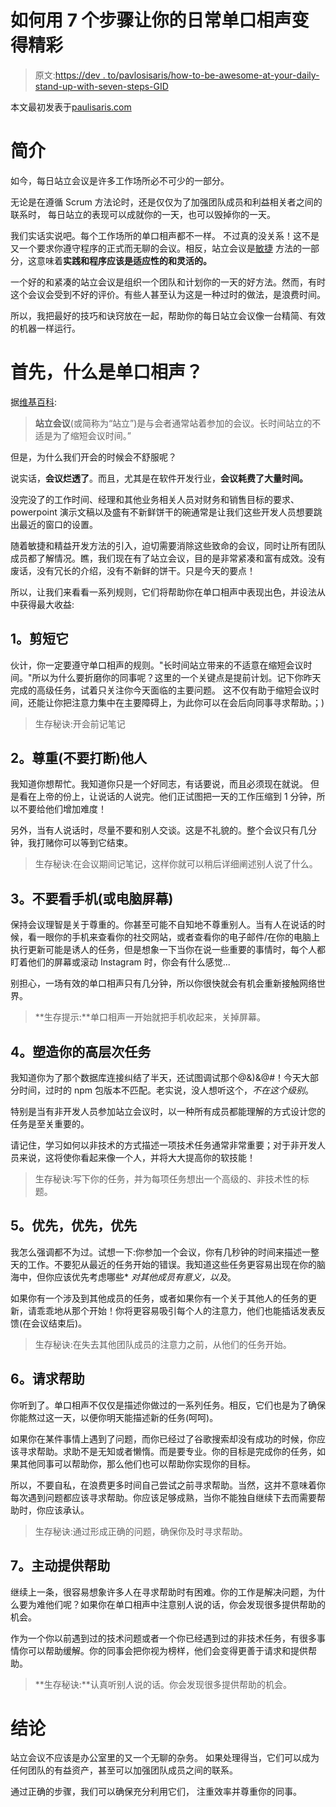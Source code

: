 # 如何用 7 个步骤让你的日常单口相声变得精彩

> 原文:[https://dev . to/pavlosisaris/how-to-be-awesome-at-your-daily-stand-up-with-seven-steps-GID](https://dev.to/pavlosisaris/how-to-be-awesome-at-your-daily-stand-up-with-7-steps-gid)

本文最初发表于[paulisaris.com](https://paulisaris.com/how-to-be-awesome-at-your-daily-stand-up-with-7-steps/)

# [](#introduction)简介

如今，每日站立会议是许多工作场所必不可少的一部分。

无论是在遵循 Scrum 方法论时，还是仅仅为了加强团队成员和利益相关者之间的联系时，
每日站立的表现可以成就你的一天，也可以毁掉你的一天。

我们实话实说吧。每个工作场所的单口相声都不一样。
不过真的没关系！这不是又一个要求你遵守程序的正式而无聊的会议。相反，站立会议是[敏捷](https://en.wikipedia.org/wiki/Agile_software_development)
方法的一部分，这意味着**实践和程序应该是适应性的和灵活的。**

一个好的和紧凑的站立会议是组织一个团队和计划你的一天的好方法。然而，有时这个会议会受到不好的评价。有些人甚至认为这是一种过时的做法，是浪费时间。

所以，我把最好的技巧和诀窍放在一起，帮助你的每日站立会议像一台精简、有效的机器一样运行。

# [](#what-is-a-standup-meeting-to-begin-with)首先，什么是单口相声？

据[维基百科](https://en.wikipedia.org/wiki/Stand-up_meeting):

> **站立会议**(或简称为“站立”)是与会者通常站着参加的会议。长时间站立的不适是为了缩短会议时间。”

但是，为什么我们开会的时候会不舒服呢？

说实话，**会议烂透了**。而且，尤其是在软件开发行业，**会议耗费了大量时间。**

没完没了的工作时间、经理和其他业务相关人员对财务和销售目标的要求、powerpoint 演示文稿以及盛有不新鲜饼干的碗通常是让我们这些开发人员想要跳出最近的窗口的设置。

随着敏捷和精益开发方法的引入，迫切需要消除这些致命的会议，同时让所有团队成员都了解情况。瞧，我们现在有了站立会议，目的是非常紧凑和富有成效。没有废话，没有冗长的介绍，没有不新鲜的饼干。只是今天的要点！

所以，让我们来看看一系列规则，它们将帮助你在单口相声中表现出色，并设法从中获得最大收益:

## [](#1-cut-it-short)1。剪短它

伙计，你一定要遵守单口相声的规则。"长时间站立带来的不适意在缩短会议时间。"所以为什么要折磨你的同事呢？这里的一个关键点是提前计划。记下你昨天完成的高级任务，试着只关注你今天面临的主要问题。
这不仅有助于缩短会议时间，还能让你把注意力集中在主要障碍上，为此你可以在会后向同事寻求帮助。；)

> 生存秘诀:开会前记笔记

## [](#2-respect-and-dont-interrupt-others)2。尊重(不要打断)他人

我知道你想帮忙。我知道你只是一个好同志，有话要说，而且必须现在就说。
但是看在上帝的份上，让说话的人说完。他们正试图把一天的工作压缩到 1 分钟，所以不要给他们增加难度！

另外，当有人说话时，尽量不要和别人交谈。这是不礼貌的。整个会议只有几分钟，我打赌你可以等到它结束。

> 生存秘诀:在会议期间记笔记，这样你就可以稍后详细阐述别人说了什么。

## [](#3-dont-look-at-your-phone-or-computer-screen)3。不要看手机(或电脑屏幕)

保持会议理智是关于尊重的。你甚至可能不自知地不尊重别人。当有人在说话的时候，看一眼你的手机来查看你的社交网站，或者查看你的电子邮件/在你的电脑上执行更新可能是诱人的任务，但是想象一下当你在说一些重要的事情时，每个人都盯着他们的屏幕或滚动 Instagram 时，你会有什么感觉...

别担心，一场有效的单口相声只有几分钟，所以你很快就会有机会重新接触网络世界。

> **生存提示:**单口相声一开始就把手机收起来，关掉屏幕。

## [](#4-shape-your-highlevel-tasks)4。塑造你的高层次任务

我知道你为了那个数据库连接纠结了半天，还试图调试那个@&)&@#！今天大部分时间，过时的 npm 包版本不匹配。老实说，没人想听这个，*不在这个级别*。

特别是当有非开发人员参加站立会议时，以一种所有成员都能理解的方式设计您的任务是至关重要的。

请记住，学习如何以非技术的方式描述一项技术任务通常非常重要；对于非开发人员来说，这将使你看起来像一个人，并将大大提高你的软技能！

> 生存秘诀:写下你的任务，并为每项任务想出一个高级的、非技术性的标题。

## [](#5-prioritize-prioritize-prioritize)5。优先，优先，优先

我怎么强调都不为过。试想一下:你参加一个会议，你有几秒钟的时间来描述一整天的工作。不要犯从最近的任务开始的错误。我知道这些任务更容易出现在你的脑海中，但你应该优先考虑哪些* *对其他成员有意义，以及*。

如果你有一个涉及到其他成员的任务，或者如果你有一个关于其他人的任务的更新，请乖乖地从那个开始！你将更容易吸引每个人的注意力，他们也能插话发表反馈(在会议结束后)。

> 生存秘诀:在失去其他团队成员的注意力之前，从他们的任务开始。

## [](#6-ask-for-help)6。请求帮助

你听到了。单口相声不仅仅是描述你做过的一系列任务。相反，它们也是为了确保你能熬过这一天，以便你明天能描述新的任务(呵呵)。

如果你在某件事情上遇到了问题，而你已经过了谷歌搜索却没有成功的时候，你应该寻求帮助。求助不是无知或者懒惰。而是要专业。你的目标是完成你的任务，如果其他同事可以帮助你，那么他们也可以帮助你实现你的目标。

所以，不要自私，在浪费更多时间自己尝试之前寻求帮助。当然，这并不意味着你每次遇到问题都应该寻求帮助。你应该足够成熟，当你不能独自继续下去而需要帮助时，你应该承认。

> 生存秘诀:通过形成正确的问题，确保你及时寻求帮助。

## [](#7-proactively-offer-help)7。主动提供帮助

继续上一条，很容易想象许多人在寻求帮助时有困难。你的工作是解决问题，为什么要为难他们呢？如果你在单口相声中注意别人说的话，你会发现很多提供帮助的机会。

作为一个你以前遇到过的技术问题或者一个你已经遇到过的非技术任务，有很多事情你可以帮助缓解。你的同事会把你视为榜样，他们会变得更善于请求和提供帮助。

> **生存秘诀:**认真听别人说的话。你会发现很多提供帮助的机会。

# [](#conclusion)结论

站立会议不应该是办公室里的又一个无聊的杂务。
如果处理得当，它们可以成为任何团队的有益资产，甚至可以加强团队成员之间的联系。

通过正确的步骤，我们可以确保充分利用它们，
注重效率并尊重你的同事。